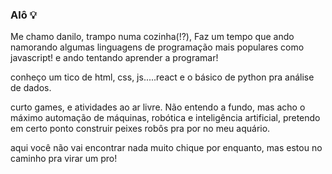 ### Alô 💡

Me chamo danilo, trampo numa cozinha(!?), Faz um tempo que ando namorando
 algumas linguagens de programação mais populares como javascript! e ando tentando
 aprender a programar!

conheço um tico de html, css, js.....react 
e o básico de python pra análise de dados.

curto games, e atividades ao ar livre. Não entendo a fundo, mas acho o máximo
automação de máquinas, robótica e inteligência artificial, pretendo em certo
ponto construir peixes robôs pra por no meu aquário.

aqui você não vai encontrar nada muito chique por enquanto, mas estou no caminho
pra virar um pro!
